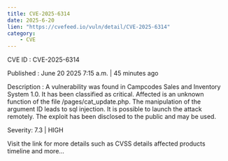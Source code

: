 ```yaml
---
title: CVE-2025-6314
date: 2025-6-20
lien: "https://cvefeed.io/vuln/detail/CVE-2025-6314"
category:
    - CVE
---
```


CVE ID : CVE-2025-6314

Published :  June 20
2025
7:15 a.m. | 45 minutes ago

Description : A vulnerability was found in Campcodes Sales and Inventory System 1.0. It has been classified as critical. Affected is an unknown function of the file /pages/cat_update.php. The manipulation of the argument ID leads to sql injection. It is possible to launch the attack remotely. The exploit has been disclosed to the public and may be used.

Severity: 7.3 | HIGH

Visit the link for more details
such as CVSS details
affected products
timeline
and more...
